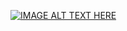 [![IMAGE ALT TEXT HERE](https://img.youtube.com/vi/90sr2_ausbM/0.jpg)](https://www.youtube.com/watch?v=90sr2_ausbM)

